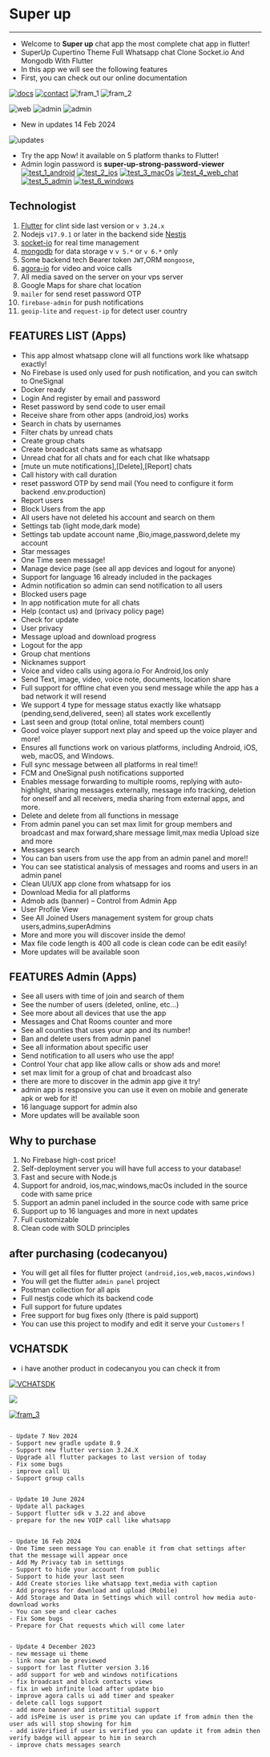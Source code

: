 # Super up

---

- Welcome to **Super up** chat app the most complete chat app in flutter!
- SuperUp Cupertino Theme Full Whatsapp chat Clone Socket.io And Mongodb With Flutter
- In this app we will see the following features
- First, you can check out our online documentation

[![docs](https://github.com/hatemragab/v_chat_sdk/assets/37384769/d60ae209-ec42-4e47-ad12-44b901daf883)](https://super-up.github.io/super_up_docs/docs/intro)
[![contact](https://github.com/hatemragab/v_chat_sdk/assets/37384769/0e94b63c-125f-44c4-8088-71ecfd182fbf)](https://super-up.github.io/super_up_docs/docs/support)
![fram_1](https://github.com/user-attachments/assets/4c085512-06ed-447e-9248-a9eeebe5401b)
![fram_2](https://github.com/hatemragab/v_chat_sdk/assets/37384769/40e65ed5-13dd-46a8-a09d-eedf63882d46)

![web](https://github.com/hatemragab/v_chat_sdk/assets/37384769/3aa3cfd3-b877-4ca7-8e3c-6781e3ca5462)
![admin](https://github.com/hatemragab/v_chat_sdk/assets/37384769/67d49a6a-ff03-4099-b7f0-05097bdc1069)
![admin](https://github.com/hatemragab/v_chat_sdk/assets/37384769/243a9312-1370-4428-a8b8-e6412417980a)


- New in updates 14 Feb 2024

![updates](https://github.com/hatemragab/v_chat_sdk/assets/37384769/585cd0d2-3041-45b0-aaee-55bb3ae43e5e)


- Try the app Now! it available on 5 platform thanks to Flutter!
- Admin login password is **super-up-strong-password-viewer**
[![test_1_android](https://github.com/hatemragab/v_chat_sdk/assets/37384769/2e950620-1c10-4253-8944-881bb448d559)](https://play.google.com/store/apps/details?id=com.superup.online)
[![test_2_ios](https://github.com/hatemragab/v_chat_sdk/assets/37384769/ccbbfeeb-eecd-45b4-bf68-9325af0c50d6)](https://apps.apple.com/us/app/super-up/id6445877902)
[![test_3_macOs](https://github.com/hatemragab/v_chat_sdk/assets/37384769/77bfa5ae-d52b-4243-88f6-186f06460315)](https://apps.apple.com/us/app/super-up/id6445877902?mt=12)
[![test_4_web_chat](https://github.com/hatemragab/v_chat_sdk/assets/37384769/c7abc29c-3a34-4181-830c-61a72e6f17fe)](https://web.superupdev.online)
[![test_5_admin](https://github.com/hatemragab/v_chat_sdk/assets/37384769/97ac93e0-d210-49bd-8930-47b1daa43b2d)](https://admin.superupdev.online/)
[![test_6_windows](https://github.com/hatemragab/v_chat_sdk/assets/37384769/3719f39a-662d-43f2-abda-003391bbc231)](https://apps.microsoft.com/detail/9PMDVDSG91F1?hl=en-eg)

## Technologist

1. [Flutter](https://flutter.dev) for clint side last version or `v 3.24.x`
2. Nodejs `v17.9.1` or later in the backend side  [Nestjs](https://nestjs.com)
3. [socket-io](https://socket.io) for real time management
4. [mongodb](https://www.mongodb.com) for data storage v `v 5.*` or `v 6.*` only
5. Some backend tech Bearer token `JWT`,ORM `mongoose`,
6. [agora-io](https://www.agora.io) for video and voice calls
7. All media saved on the server on your vps server
8. Google Maps for share chat location
9. `mailer` for send reset password OTP
10. `firebase-admin` for push notifications
11. `geoip-lite` and `request-ip` for detect user country

## FEATURES LIST (Apps)

- This app almost whatsapp clone will all functions work like whatsapp exactly!
- No Firebase is used only used for push notification, and you can switch to OneSignal
- Docker ready
- Login And register by email and password
- Reset password by send code to user email
- Receive share from other apps (android,ios) works
- Search in chats by usernames
- Filter chats by unread chats
- Create group chats
- Create broadcast chats same as whatsapp
- Unread chat for all chats and for each chat like whatsapp
- [mute un mute notifications],[Delete],[Report] chats
- Call history with call duration
- reset password OTP by send mail (You need to configure it form backend .env.production)
- Report users
- Block Users from the app
- All users have not deleted his account and search on them
- Settings tab (light mode,dark mode)
- Settings tab update account name ,Bio,image,password,delete my account
- Star messages
- One Time seen message!
- Manage device page (see all app devices and logout for anyone)
- Support for language 16 already included in the packages
- Admin notification so admin can send notification to all users
- Blocked users page
- In app notification mute for all chats
- Help (contact us) and (privacy policy page)
- Check for update
- User privacy 
- Message upload and download progress
- Logout for the app
- Group chat mentions
- Nicknames support
- Voice and video calls using agora.io For Android,Ios only
- Send Text, image, video, voice note, documents, location share
- Full support for offline chat even you send message while the app has a bad network it will resend
- We support 4 type for message status exactly like whatsapp (pending,send,delivered, seen) all states work excellently
- Last seen and group (total online, total members count)
- Good voice player support next play and speed up the voice player and more!
- Ensures all functions work on various platforms, including Android, iOS, web, macOS, and Windows.
- Full sync message between all platforms in real time!!
- FCM and OneSignal push notifications supported
- Enables message forwarding to multiple rooms, replying with auto-highlight, sharing messages externally, message info
  tracking, deletion for oneself and all receivers, media sharing from external apps, and more.
- Delete and delete from all functions in message
- From admin panel you can set max limit for group members and broadcast and max forward,share message limit,max media
  Upload size and more
- Messages search
- You can ban users from use the app from an admin panel and more!!
- You can see statistical analysis of messages and rooms and users in an admin panel
- Clean UI/UX app clone from whatsapp for ios
- Download Media for all platforms
- Admob ads (banner) – Control from Admin App
- User Profile View
- See All Joined Users management system for group chats users,admins,superAdmins
- More and more you will discover inside the demo!
- Max file code length is 400 all code is clean code can be edit easily!
- More updates will be available soon

## FEATURES Admin (Apps)

- See all users with time of join and search of them
- See the number of users (deleted, online, etc...)
- See more about all devices that use the app
- Messages and Chat Rooms counter and more
- See all counties that uses your app and its number!
- Ban and delete users from admin panel
- See all information about specific user
- Send notification to all users who use the app!
- Control Your chat app like allow calls or show ads and more!
- set max limit for a group of chat and broadcast also
- there are more to discover in the admin app give it try!
- admin app is responsive you can use it even on mobile and generate apk or web for it!
- 16 language support for admin also
- More updates will be available soon

## Why to purchase

1. No Firebase high-cost price!
2. Self-deployment server you will have full access to your database!
3. Fast and secure with Node.js
4. Support for android, ios,mac,windows,macOs included in the source code with same price
5. Support an admin panel included in the source code with same price
6. Support up to 16 languages and more in next updates
7. Full customizable
8. Clean code with SOLD principles

## after purchasing (codecanyou)

- You will get all files for flutter project `(android,ios,web,macos,windows)`
- You will get the flutter `admin panel` project
- Postman collection for all apis
- Full nestjs code which its backend code
- Full support for future updates
- Free support for bug fixes only (there is paid support)
- You can use this project to modify and edit it serve your `Customers` !

## VCHATSDK

- i have another product in codecanyou you can check it from

[![VCHATSDK](https://github.com/hatemragab/v_chat_sdk/assets/37384769/63458339-18a4-4e2a-aa3c-ad527ed48edc)](https://codecanyon.net/item/flutter-chat-app-with-node-js-and-socket-io-mongo-db/reviews/26142700)

[![](https://github.com/hatemragab/v_chat_sdk/assets/37384769/d34777a0-23f7-443c-9f47-285b4280361b)](https://github.com/hatemragab)

[![fram_3](https://github.com/user-attachments/assets/f620288b-2023-4d70-9ddb-8f6044f3743a)](https://super-up.github.io/super_up_docs/docs/support/#lets-launch-your-chat-app-together)





<pre><code>
- Update 7 Nov 2024  
- Support new gradle update 8.9 
- Support new flutter version 3.24.X
- Upgrade all flutter packages to last version of today
- Fix some bugs
- improve call Ui
- Support group calls
</code></pre>

<pre><code>
- Update 10 June 2024  
- Update all packages
- Support flutter sdk v 3.22 and above
- prepare for the new VOIP call like whatsapp
</code></pre>

<pre><code>
- Update 16 Feb 2024  
- One Time seen message You can enable it from chat settings after that the message will appear once
- Add My Privacy tab in settings 
- Support to hide your account from public 
- Support to hide your last seen
- Add Create stories like whatsapp text,media with caption
- Add progress for download and upload (Mobile)
- Add Storage and Data in Settings which will control how media auto-download works 
- You can see and clear caches 
- Fix Some bugs
- Prepare for Chat requests which will come later
</code></pre>

<pre><code>
- Update 4 December 2023  
- new message ui theme
- link now can be previewed 
- support for last flutter version 3.16
- add support for web and windows notifications 
- fix broadcast and block contacts views 
- fix in web infinite load after update bio
- improve agora calls ui add timer and speaker 
- delete call logs support 
- add more banner and interstitial support 
- add isPeime is user is prime you can update if from admin then the user ads will stop showing for him
- add isVerified if user is verified you can update it from admin then verify badge will appear to him in search 
- improve chats messages search 
</code></pre>